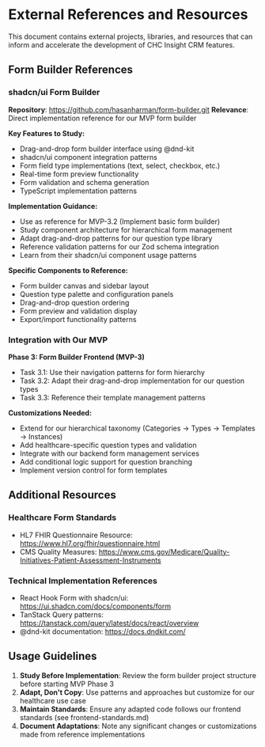 # External References and Resources

This document contains external projects, libraries, and resources that can inform and accelerate the development of CHC Insight CRM features.

## Form Builder References

### shadcn/ui Form Builder
**Repository**: https://github.com/hasanharman/form-builder.git
**Relevance**: Direct implementation reference for our MVP form builder

**Key Features to Study:**
- Drag-and-drop form builder interface using @dnd-kit
- shadcn/ui component integration patterns
- Form field type implementations (text, select, checkbox, etc.)
- Real-time form preview functionality
- Form validation and schema generation
- TypeScript implementation patterns

**Implementation Guidance:**
- Use as reference for MVP-3.2 (Implement basic form builder)
- Study component architecture for hierarchical form management
- Adapt drag-and-drop patterns for our question type library
- Reference validation patterns for our Zod schema integration
- Learn from their shadcn/ui component usage patterns

**Specific Components to Reference:**
- Form builder canvas and sidebar layout
- Question type palette and configuration panels
- Drag-and-drop question ordering
- Form preview and validation display
- Export/import functionality patterns

### Integration with Our MVP

**Phase 3: Form Builder Frontend (MVP-3)**
- Task 3.1: Use their navigation patterns for form hierarchy
- Task 3.2: Adapt their drag-and-drop implementation for our question types
- Task 3.3: Reference their template management patterns

**Customizations Needed:**
- Extend for our hierarchical taxonomy (Categories → Types → Templates → Instances)
- Add healthcare-specific question types and validation
- Integrate with our backend form management services
- Add conditional logic support for question branching
- Implement version control for form templates

## Additional Resources

### Healthcare Form Standards
- HL7 FHIR Questionnaire Resource: https://www.hl7.org/fhir/questionnaire.html
- CMS Quality Measures: https://www.cms.gov/Medicare/Quality-Initiatives-Patient-Assessment-Instruments

### Technical Implementation References
- React Hook Form with shadcn/ui: https://ui.shadcn.com/docs/components/form
- TanStack Query patterns: https://tanstack.com/query/latest/docs/react/overview
- @dnd-kit documentation: https://docs.dndkit.com/

## Usage Guidelines

1. **Study Before Implementation**: Review the form builder project structure before starting MVP Phase 3
2. **Adapt, Don't Copy**: Use patterns and approaches but customize for our healthcare use case
3. **Maintain Standards**: Ensure any adapted code follows our frontend standards (see frontend-standards.md)
4. **Document Adaptations**: Note any significant changes or customizations made from reference implementations